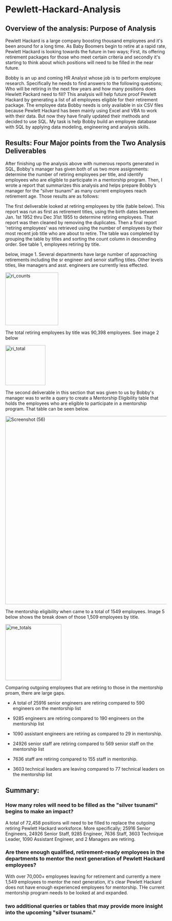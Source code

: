 # Pewlett-Hackard-Analysis

## Overview of the analysis: Purpose of Analysis

Pewlett Hackard is a large company boosting thousand employees and it's been around for a long time. As Baby Boomers begin to retire at a rapid rate, Pewlett Hackard is looking towards the future in two ways; First, its offering retirement packages for those who meet certain criteria and secondly it's starting to think about which positions will need to be filled in the near future. 

Bobby is an up and coming HR Analyst whose job is to perform employee research. Specifically he needs to find answers to the following questions; Who will be retiring in the next few years and how many positions does Hewlett Packard need to fill? This analysis will help future proof Pewlett Hackard by generating a list of all employees eligible for their retirement package. The employee data Bobby needs is only available in six CSV files because Pewlett Hackard has been mainly using Excel and VBA to work with their data. But now they have finally updated their methods and decided to use SQL. My task is help Bobby build an employee database with SQL by applying data modeling, engineering and analysis skills.


## Results: Four Major points from the Two Analysis Deliverables

After finishing up the analysis above with numerous reports generated in SQL, Bobby's manager has given both of us two more assignments: determine the number of retiring employees per title, and identify employees who are eligible to participate in a mentorship program. Then, I wrote a report that summarizes this analysis and helps prepare Bobby’s manager for the “silver tsunami” as many current employees reach retirement age. Those results are as follows:

The first deliverable looked at retiring employees by title (table below). This report was run as first as retirement titles, using the birth dates between Jan. 1st 1952 thru Dec 31st 1955 to determine retiring employees. That report was then cleaned by removing the duplicates. Then a final report 'retiring employees' was retrieved using the number of employees by their most recent job title who are about to retire. The table was completed by grouping the table by titles and sorting the count column in descending order. See table 1, employees retiring by title.

below, image 1. Several departments have large number of approaching retirements including the sr engineer and senoir staffing titles. Other levels titles, like managers and asst. engineers are currently less effected.

<img width="165" alt="ri_counts" src="https://user-images.githubusercontent.com/102890151/169707096-9d4e0190-3f01-4ad5-9a7f-e48dbe0d332e.png">

The total retiring employees by title was 90,398 employees. See image 2 below 

<img width="125" alt="ri_total" src="https://user-images.githubusercontent.com/102890151/169707296-f83d3fed-7e13-493f-9537-555354112238.png">

The second deliverable in this section that was given to us by Bobby's manager was to write a query to create a Mentorship Eligibility table that holds the employees who are eligible to participate in a mentorship program. That table can be seen below.

<img width="587" alt="Screenshot (56)" src="https://user-images.githubusercontent.com/102890151/169675932-740bacc7-1e71-4ba4-9369-7a4ecff83b23.png">

The mentorship eligibility when came to a total of 1549 employees. Image 5 below shows the break down of those 1,509 employees by title.

<img width="175" alt="me_totals" src="https://user-images.githubusercontent.com/102890151/169700391-74fc47d8-9657-40b8-9336-473a77fe6495.png">

Comparing outgoing employees that are retiring to those in the mentorship proam, there are large gaps. 

* A total of 25916 senior engineers are retiring compared to 590 engineers on the mentorship list

* 9285 engineers are retiring compared to 190 engineers on the mentorship list

* 1090 assistant engineers are retiring as compared to 29 in mentorship.

* 24926 senior staff are retiring compared to 569 senior staff on the mentorship list

* 7636 staff are retiring compared to 155 staff in mentorship.

* 3603 technical leaders are leaving compared to 77 technical leaders on the mentorship list


## Summary: 

### How many roles will need to be filled as the "silver tsunami" begins to make an impact?
A total of 72,458 positions will need to be filled to replace the outgoing retiring Pewlett Hackard worksforce. More specifically; 25916 Senior Engineers, 24926 Senior Staff, 9285 Engineer, 7636 Staff, 3603 Technique Leader, 1090 Assistant Engineer, and 2 Managers are retiring.


### Are there enough qualified, retirement-ready employees in the departments to mentor the next generation of Pewlett Hackard employees?
With over 70,000+ employees leaving for retirement and currently a mere 1,549 employees to mentor the next generation, it's clear Pewlett Hackard does not have enough experienced employees for mentorship. THe current mentorship program needs to be looked at and expanded.


### two additional queries or tables that may provide more insight into the upcoming "silver tsunami."



